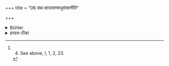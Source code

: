 +++
title = "06 यथा क्षारलवणमधुमांसानीति"

+++

<details><summary>Bühler</summary>

6. Such as pungent condiments, salt, honey, or meat (and the like). [^1] 


[^1]:  4. See above, I, 1, 2, 23.
</details>

<details><summary>हरदत्त-टीका</summary>

## सूत्रम्
यथा क्षारलवणमधुमांसानीति ॥ ६ ॥  
### प्रस्तावः
किं पुनस्तत्—  
### टिप्पनी
यथेतिवचना'च्छ्रुतिविप्रतिषिद्ध'मिति लक्षणतः प्रतिषेधाच्च क्षारादिग्रहणमेवंविधस्योपलक्षणम् ॥६॥
</details>

